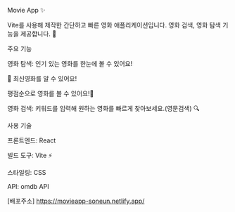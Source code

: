 Movie App ✨

Vite를 사용해 제작한 간단하고 빠른 영화 애플리케이션입니다. 영화 검색, 영화 탐색 기능을 제공합니다. 🎥

주요 기능

영화 탐색: 인기 있는 영화를 한눈에 볼 수 있어요!

👀 최신영화를 알 수 있어요!

평점순으로 영화를 볼 수 있어요!🎀

영화 검색: 키워드를 입력해 원하는 영화를 빠르게 찾아보세요.(영문검색) 🔍

사용 기술

프론트엔드: React

빌드 도구: Vite ⚡

스타일링: CSS

API: omdb API

[배포주소] https://movieapp-soneun.netlify.app/
